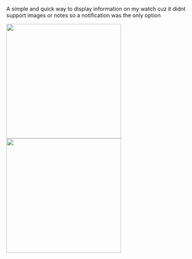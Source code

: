 A simple and quick way to display information on my watch cuz it didnt support images or notes so a notification was the only option

<image src="https://github.com/user-attachments/assets/e43c0097-ad56-4cdb-8cb0-d591d66a024f" width="300px" />
<image src="https://github.com/user-attachments/assets/2c380fae-6f6f-4e3c-a1f7-794cac2ad1cd" width="300px"/>

